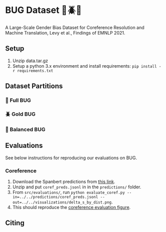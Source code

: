 #  BUG Dataset 🐞🪲🐛
A Large-Scale Gender Bias Dataset for Coreference Resolution and Machine Translation, Levy et al., Findings of EMNLP 2021.

## Setup

1. Unzip data.tar.gz
2. Setup a python 3.x environment and install requirements: `pip install -r requirements.txt`

## Dataset Partitions


### 🐞 Full BUG

### 🪲 Gold BUG 

### 🐛 Balanced BUG


## Evaluations
See below instructions for reproducing our evaluations on BUG.

### Coreference
1. Download the Spanbert predictions from [this link](https://drive.google.com/file/d/1i24T1YT_0ByxttrCRR7qxEnt8UWyEJ7R/view?usp=sharing).
2. Unzip and put `coref_preds.jsonl` in in the `predictions/` folder.
3. From `src/evaluations/`, run `python evaluate_coref.py --in=../../predictions/coref_preds.jsonl --out=../../visualizations/delta_s_by_dist.png`.
4. This should reproduce the [coreference evaluation figure](visualizations/delta_s_by_dist.png).



## Citing


